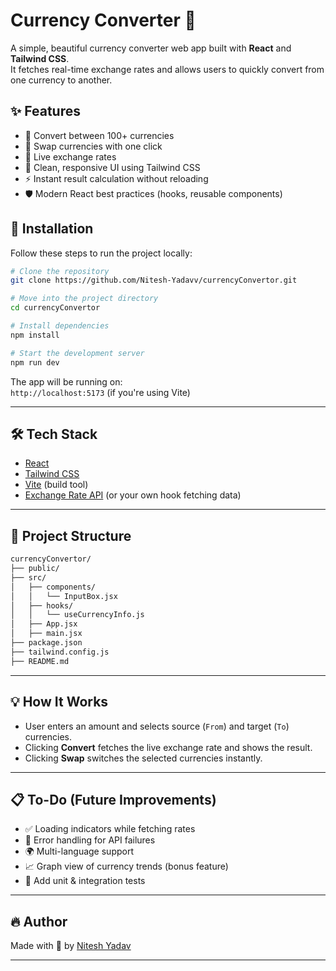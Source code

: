 # Currency Converter 💱

A simple, beautiful currency converter web app built with **React** and **Tailwind CSS**.  
It fetches real-time exchange rates and allows users to quickly convert from one currency to another.

## ✨ Features

- 🔄 Convert between 100+ currencies
- 🔁 Swap currencies with one click
- 🎯 Live exchange rates
- 🌙 Clean, responsive UI using Tailwind CSS
- ⚡ Instant result calculation without reloading
- 🛡️ Modern React best practices (hooks, reusable components)


## 🚀 Installation

Follow these steps to run the project locally:

```bash
# Clone the repository
git clone https://github.com/Nitesh-Yadavv/currencyConvertor.git

# Move into the project directory
cd currencyConvertor

# Install dependencies
npm install

# Start the development server
npm run dev
```

The app will be running on:  
`http://localhost:5173` (if you're using Vite)

---

## 🛠 Tech Stack

- [React](https://react.dev/)
- [Tailwind CSS](https://tailwindcss.com/)
- [Vite](https://vitejs.dev/) (build tool)
- [Exchange Rate API](#) (or your own hook fetching data)

---

## 🧩 Project Structure

```bash
currencyConvertor/
├── public/
├── src/
│   ├── components/
│   │   └── InputBox.jsx
│   ├── hooks/
│   │   └── useCurrencyInfo.js
│   ├── App.jsx
│   ├── main.jsx
├── package.json
├── tailwind.config.js
├── README.md
```

---

## 💡 How It Works

- User enters an amount and selects source (`From`) and target (`To`) currencies.
- Clicking **Convert** fetches the live exchange rate and shows the result.
- Clicking **Swap** switches the selected currencies instantly.

---

## 📋 To-Do (Future Improvements)

- ✅ Loading indicators while fetching rates
- 🚀 Error handling for API failures
- 🌍 Multi-language support
- 📈 Graph view of currency trends (bonus feature)
- 🧪 Add unit & integration tests

---


## 🔥 Author

Made with 💖 by [Nitesh Yadav](https://github.com/Nitesh-Yadavv)

---
